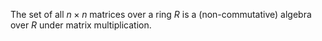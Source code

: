 The set of all $n \times n$ matrices over a ring $R$ is a (non-commutative) algebra over $R$ under matrix multiplication.

